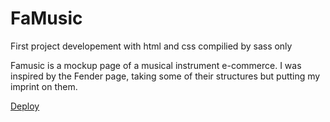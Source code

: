 # FaMusic

First project developement with html and css compilied by sass only

Famusic is a mockup page of a musical instrument e-commerce.
I was inspired by the Fender page, taking some of their structures but putting my imprint on them.

[Deploy](https://lucasezequielbecerra.github.io/FaMusic/)


